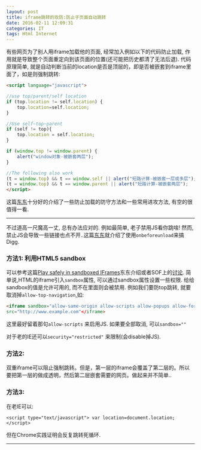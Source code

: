 ```yaml
---
layout: post
title: iframe跳转的攻防:防止子页面自动跳转
date: 2016-02-11 12:09:31
categories: IT
tags: Html Internet
---
```


有些网页为了别人用iframe加载他的页面, 经常加入例如以下的代码防止加载, 作用就是导致整个页面重定向到该页面的位置(还可能把历史都清了无法后退). 代码原理简单, 就是自动判断当前的location是否是顶层的，即是否被嵌套到iframe里面了，如是则强制跳转: 

~~~html
<script language="javascript">

//use top/parent/self location
if (top.location != self.location) {
	top.location=self.location;
}

//Use self~top~parent
if (self != top){
	top.location = self.location;
}

if (window.top != window.parent) {
    alert("window对象-被嵌套两层");
}

//The following also work
(t = window.top) && t == window.self || alert("短路计算-被嵌套一层或多层");
(t = window.top) && t == window.parent || alert("短路计算-被嵌套两层");
</script>
~~~

这篇[东东](http://seclab.stanford.edu/websec/framebusting/framebust.pdf)十分好的介绍了一些防止加载的防守方法和一些常用进攻方法, 有空的很值得一看.

--------

不过道高一尺魔高一丈, 总有办法应对的. 例如最简单, 老子禁用JS看你跳啥! 然而, 禁止JS会导致一些链接也点不开..这篇[东东](http://blog.codinghorror.com/we-done-been-framed/)就介绍了使用`onbeforeunload`来搞Digg.

### 方法1: 利用HTML5 sandbox

可以参考这篇[Play safely in sandboxed IFrames](http://www.html5rocks.com/en/tutorials/security/sandboxed-iframes/)东东介绍或者SOF上的[讨论](http://stackoverflow.com/questions/369498/how-to-prevent-iframe-from-redirecting-top-level-window). 简单说,HTML的iframe引入`sandbox`属性, 可以通过sandbox属性设置一些权限. 给给sandbox的值是允许可用的, 而不在里面则会被禁用. 例如我们要防top跳转, 就要取消掉`allow-top-navigation`,如: 

~~~html
<iframe sandbox="allow-same-origin allow-scripts allow-popups allow-forms allow-pointer-lock" 
src="http://www.example.com"</iframe>
~~~

这里最好留着那句`allow-scripts` 来启用JS. 如果要全部取消, 可以`sandbox=""`

对于老的IE还可以`security="restricted"` 来限制(会disable掉JS). 

### 方法2:

双重iframe可以阻止强制跳转。但是，第一层的iframe会覆盖了第二层的。所以要把第一层的做成透明，然后第二层嵌套需要的网页。做起来并不简单..

### 方法3:

在老IE可以:

`<script type="text/javascript"> var location=document.location; </script>`

但在Chrome实践证明会反复跳转死循环.


------
